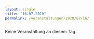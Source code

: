 ```yaml
---
layout: single
title: "16.07.2020"
permalink: /veranstaltungen/2020/07/16/
---
```


Keine Veranstaltung an diesem Tag.
